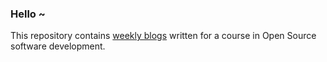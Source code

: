 ### Hello ~  
This repository contains [weekly blogs](https://hunter-college-ossd-fall-2019.github.io/tobyau-weekly/) written for a course in Open Source software development.

